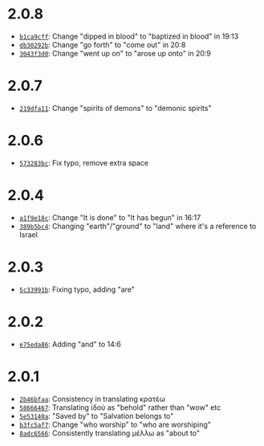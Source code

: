 # 2.0.8

- [`b1ca9cff`](https://github.com/TehShrike/pickering-majority-text-revelation/commit/b1ca9cff3a8bf99f0258680e96271cd42a232ddd): Change "dipped in blood" to "baptized in blood" in 19:13
- [`db30292b`](https://github.com/TehShrike/pickering-majority-text-revelation/commit/db30292b0a53d72fd12f3f90d2206d23c871fa6c): Change "go forth" to "come out" in 20:8
- [`3043f3d0`](https://github.com/TehShrike/pickering-majority-text-revelation/commit/3043f3d098b970f41ae4293ff7d392a7de76f22c): Change "went up on" to "arose up onto" in 20:9

# 2.0.7

- [`219dfa11`](https://github.com/TehShrike/pickering-majority-text-revelation/commit/219dfa117303f33e1873f1bc5d2c8ae466327356): Change "spirits of demons" to "demonic spirits"

# 2.0.6

- [`573283bc`](https://github.com/TehShrike/pickering-majority-text-revelation/commit/573283bc2737e4bcd565d241ce7fa8b8ac1b22ab): Fix typo, remove extra space

# 2.0.4

- [`a1f9e18c`](https://github.com/TehShrike/pickering-majority-text-revelation/commit/a1f9e18ce6e69fcb757d014378b8986b1b0dfe3d): Change "It is done" to "It has begun" in 16:17
- [`389b5bc4`](https://github.com/TehShrike/pickering-majority-text-revelation/commit/389b5bc48c4ae3a440644371de0604fdf2701ab0): Changing "earth"/"ground" to "land" where it's a reference to Israel

# 2.0.3

- [`5c33991b`](https://github.com/TehShrike/pickering-majority-text-revelation/commit/5c33991be7f29686ce5cfe174e6a0f9a2806828b): Fixing typo, adding "are"

# 2.0.2

- [`e75eda86`](https://github.com/TehShrike/pickering-majority-text-revelation/commit/e75eda864cd4f4469533c074292f8bdd8241cccf): Adding "and" to 14:6

# 2.0.1

- [`2b46bfaa`](https://github.com/TehShrike/pickering-majority-text-revelation/commit/2b46bfaa9c610ec1849653e791f27ddd499cb0ce): Consistency in translating κρατέω
- [`58666467`](https://github.com/TehShrike/pickering-majority-text-revelation/commit/58666467e700279455ce3bcae6773c2b5439ebe9): Translating ἰδού as "behold" rather than "wow" etc
- [`5e53140a`](https://github.com/TehShrike/pickering-majority-text-revelation/commit/5e53140a194dc08e6e392c6fe0eeb2b7ebe6d100): "Saved by" to "Salvation belongs to"
- [`b3fc5af7`](https://github.com/TehShrike/pickering-majority-text-revelation/commit/b3fc5af70f1c26121178b43ac56004736db5a86d): Change "who worship" to "who are worshiping"
- [`8adc6566`](https://github.com/TehShrike/pickering-majority-text-revelation/commit/8adc65665d52ec0f3e9a9aa5cdcecc982264dfac): Consistently translating μέλλω as "about to"
